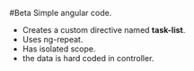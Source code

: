  #Beta
 Simple angular code.
 * Creates a custom directive named **task-list**.
 * Uses ng-repeat.
 * Has isolated scope.
 * the data is hard coded in controller.
